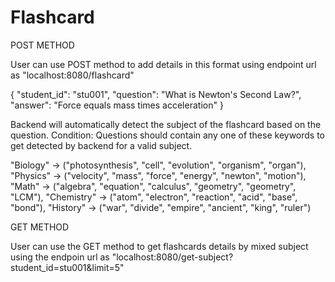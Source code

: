 # Flashcard
POST METHOD

User can use POST method to add details in this format using endpoint url as "localhost:8080/flashcard"

{
  "student_id": "stu001",
  "question": "What is Newton's Second Law?",
  "answer": "Force equals mass times acceleration"
}

Backend will automatically detect the subject of the flashcard based on the question.
Condition: Questions should contain any one of these keywords to get detected by backend for a valid subject.

"Biology"   -> ("photosynthesis", "cell", "evolution", "organism", "organ"),
"Physics"   -> ("velocity", "mass", "force", "energy", "newton", "motion"),
"Math"      -> ("algebra", "equation", "calculus", "geometry", "geometry", "LCM"),
"Chemistry" -> ("atom", "electron", "reaction", "acid", "base", "bond"),
"History"   -> ("war", "divide", "empire", "ancient", "king", "ruler")


GET METHOD

User can use the GET method to get flashcards details by mixed subject using the endpoin url as "localhost:8080/get-subject?student_id=stu001&limit=5"
